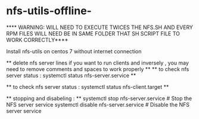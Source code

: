 # nfs-utils-offline-


**** WARNING: WILL NEED TO EXECUTE TWICES THE NFS.SH AND EVERY RPM FILES WILL NEED BE IN SAME FOLDER THAT SH SCRIPT FILE TO WORK CORRECTLY****

Install nfs-utils on centos 7 without internet connection

** delete nfs server lines if you want to run clients and inversely , you may need to remove comments and spaces to work properly **
** to check nfs server status : systemctl status nfs-server.service **

** to check nfs server status : systemctl status nfs-client.target **

** stopping and disabeling : **
systemctl stop nfs-server.service  # Stop the NFS server service
systemctl disable nfs-server.service  # Disable the NFS server service

